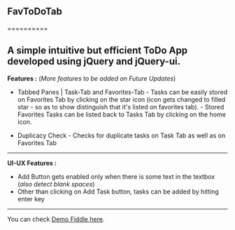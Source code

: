 ## FavToDoTab
==========

A simple intuitive but efficient **ToDo** App developed using jQuery and jQuery-ui.
---

**Features :** (_More features to be added on Future Updates_)
- Tabbed Panes | Task-Tab and Favorites-Tab
        - Tasks can be easily stored on Favorites Tab by clicking on the 			  			star icon (icon gets changed to filled star - so as to show distinguish    		     that it's listed on favorites tab).
        - Stored Favorites Tasks can be listed back to Tasks Tab by clicking on the 		  home icon.

- Duplicacy Check
        - Checks for duplicate tasks on Task Tab as well as on Favorites Tab
        
---
**UI-UX Features :**
- Add Button gets enabled only when there is some text in the textbox (_also detect     blank spaces_)
- Other than clicking on Add Task button, tasks can be added by hitting enter key

---
You can check [Demo Fiddle here](http://jsfiddle.net/exex/j2HDY/).

